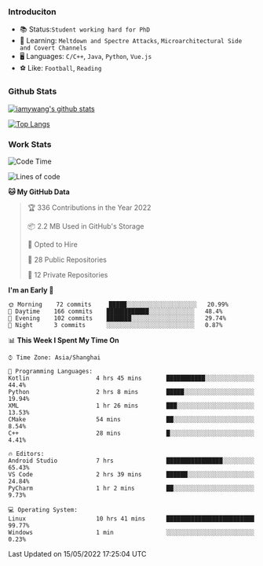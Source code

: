### Introduciton

- 📚 Status:`Student working hard for PhD`
- 🔎 Learning: `Meltdown and Spectre Attacks`, `Microarchitectural Side and Covert Channels`
- 🖥️ Languages: `C/C++`, `Java`, `Python`, `Vue.js`
- ⚽ Like: `Football`, `Reading`

### Github Stats

[![iamywang's github stats](https://github-readme-stats.vercel.app/api?username=iamywang&count_private=true&show_icons=true)]()

[![Top Langs](https://github-readme-stats.vercel.app/api/top-langs/?username=iamywang&layout=compact)]()

### Work Stats

<!--START_SECTION:waka-->
![Code Time](http://img.shields.io/badge/Code%20Time-312%20hrs%2048%20mins-blue)

![Lines of code](https://img.shields.io/badge/From%20Hello%20World%20I%27ve%20Written--40%20Thousand%20lines%20of%20code-blue)

**🐱 My GitHub Data** 

> 🏆 336 Contributions in the Year 2022
 > 
> 📦 2.2 MB Used in GitHub's Storage 
 > 
> 💼 Opted to Hire
 > 
> 📜 28 Public Repositories 
 > 
> 🔑 12 Private Repositories  
 > 
**I'm an Early 🐤** 

```text
🌞 Morning    72 commits     █████░░░░░░░░░░░░░░░░░░░░   20.99% 
🌆 Daytime    166 commits    ████████████░░░░░░░░░░░░░   48.4% 
🌃 Evening    102 commits    ███████░░░░░░░░░░░░░░░░░░   29.74% 
🌙 Night      3 commits      ░░░░░░░░░░░░░░░░░░░░░░░░░   0.87%

```


📊 **This Week I Spent My Time On** 

```text
⌚︎ Time Zone: Asia/Shanghai

💬 Programming Languages: 
Kotlin                   4 hrs 45 mins       ███████████░░░░░░░░░░░░░░   44.4% 
Python                   2 hrs 8 mins        █████░░░░░░░░░░░░░░░░░░░░   19.94% 
XML                      1 hr 26 mins        ███░░░░░░░░░░░░░░░░░░░░░░   13.53% 
CMake                    54 mins             ██░░░░░░░░░░░░░░░░░░░░░░░   8.54% 
C++                      28 mins             █░░░░░░░░░░░░░░░░░░░░░░░░   4.41%

🔥 Editors: 
Android Studio           7 hrs               ████████████████░░░░░░░░░   65.43% 
VS Code                  2 hrs 39 mins       ██████░░░░░░░░░░░░░░░░░░░   24.84% 
PyCharm                  1 hr 2 mins         ██░░░░░░░░░░░░░░░░░░░░░░░   9.73%

💻 Operating System: 
Linux                    10 hrs 41 mins      █████████████████████████   99.77% 
Windows                  1 min               ░░░░░░░░░░░░░░░░░░░░░░░░░   0.23%

```


 Last Updated on 15/05/2022 17:25:04 UTC
<!--END_SECTION:waka-->
